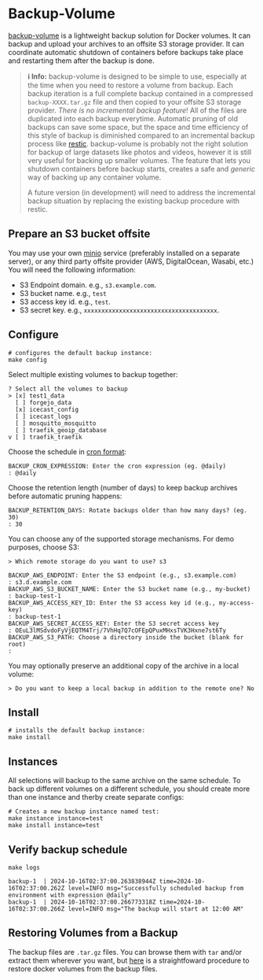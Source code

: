 # Backup-Volume

[backup-volume](https://github.com/EnigmaCurry/backup-volume) is a
lightweight backup solution for Docker volumes. It can backup and
upload your archives to an offsite S3 storage provider. It can
coordinate automatic shutdown of containers before backups take place
and restarting them after the backup is done.

> **ℹ️ Info:** backup-volume is designed to be simple to use,
> especially at the time when you need to restore a volume from
> backup. Each backup iteration is a full complete backup contained in
> a compressed `backup-XXXX.tar.gz` file and then copied to your
> offsite S3 storage provider. *There is no incremental backup
> feature*! All of the files are duplicated into each backup
> everytime. Automatic pruning of old backups can save some space, but
> the space and time efficiency of this style of backup is diminished
> compared to an incremental backup process like
> [restic](https://restic.net/). backup-volume is probably not the
> right solution for backup of large datasets like photos and videos,
> however it is still very useful for backing up smaller volumes. The
> feature that lets you shutdown containers before backup starts,
> creates a safe and *generic* way of backing up any container volume.
>
> A future version (in development) will need to address the
> incremental backup situation by replacing the existing backup
> procedure with restic.

## Prepare an S3 bucket offsite

You may use your own [minio](../minio) service (preferably installed
on a separate server), or any third party offsite provider (AWS,
DigitalOcean, Wasabi, etc.) You will need the following information:

 * S3 Endpoint domain. e.g., `s3.example.com`.
 * S3 bucket name. e.g., `test`
 * S3 access key id. e.g., `test`.
 * S3 secret key. e.g., `xxxxxxxxxxxxxxxxxxxxxxxxxxxxxxxxxxxxxx`.

## Configure 

```
# configures the default backup instance:
make config
```

Select multiple existing volumes to backup together:

```stdout
? Select all the volumes to backup
> [x] test1_data
  [ ] forgejo_data
  [x] icecast_config
  [ ] icecast_logs
  [ ] mosquitto_mosquitto
  [ ] traefik_geoip_database
v [ ] traefik_traefik
```

Choose the schedule in [cron
format](https://github.com/EnigmaCurry/d.rymcg.tech/blob/73648904e5a954e17077368c299a23a19947ab16/backup-volume/.env-dist#L23-L59):


```stdout
BACKUP_CRON_EXPRESSION: Enter the cron expression (eg. @daily)
: @daily
```

Choose the retention length (number of days) to keep backup archives
before automatic pruning happens:

```stdout
BACKUP_RETENTION_DAYS: Rotate backups older than how many days? (eg. 30)
: 30
```

You can choose any of the supported storage mechanisms. For demo
purposes, choose S3:

```stdout
> Which remote storage do you want to use? s3

BACKUP_AWS_ENDPOINT: Enter the S3 endpoint (e.g., s3.example.com)
: s3.d.example.com
BACKUP_AWS_S3_BUCKET_NAME: Enter the S3 bucket name (e.g., my-bucket)
: backup-test-1
BACKUP_AWS_ACCESS_KEY_ID: Enter the S3 access key id (e.g., my-access-key)
: backup-test-1
BACKUP_AWS_SECRET_ACCESS_KEY: Enter the S3 secret access key
: OEuL3lMSdvdoFyVjEQTM4Trj/7VhHq7Q7cOFEpQPuxMHxsTVK3Hxne7st6Ty
BACKUP_AWS_S3_PATH: Choose a directory inside the bucket (blank for root)
: 
```

You may optionally preserve an additional copy of the archive in a
local volume:

```
> Do you want to keep a local backup in addition to the remote one? No
```

## Install

```
# installs the default backup instance:
make install
```

## Instances

All selections will backup to the same archive on the same schedule.
To back up different volumes on a different schedule, you should
create more than one instance and therby create separate configs:

```
# Creates a new backup instance named test:
make instance instance=test
make install instance=test
```

## Verify backup schedule

```
make logs
```

```stdout
backup-1  | 2024-10-16T02:37:00.263838944Z time=2024-10-16T02:37:00.262Z level=INFO msg="Successfully scheduled backup from environment with expression @daily"
backup-1  | 2024-10-16T02:37:00.266773318Z time=2024-10-16T02:37:00.266Z level=INFO msg="The backup will start at 12:00 AM"
````

## Restoring Volumes from a Backup

The backup files are `.tar.gz` files. You can browse them with `tar` and/or
extract them wherever you want, but [here](https://offen.github.io/docker-volume-backup/how-tos/restore-volumes-from-backup.html)
is a straightfoward procedure to restore docker volumes from the backup files.